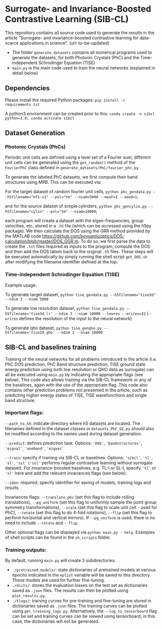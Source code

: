 # Surrogate- and Invariance-Boosted Contrastive Learning (SIB-CL)
This repository contains all source code used to generate the results in the article "Surrogate- and invariance-boosted contrastive learning for data-scarce applications in science". (url: to-be-updated)
- The folder `generate_datasets` contains all numerical programs used to generate the datasets, for both Photonic Crystals (PhC) and the Time-independent Schrodinger Equation (TISE)
- `main.py` is the main code used to train the neural networks (explained in detail below)
<!-- - `get_training_log.py` plots the training curves using the saved log dictionaries; another option is to set the `--log_to_tensorboard` flag and monitor the curves using tensorboard
- `plot_results.py` plots the results using the saved results dictionaries in the format shown in the article
 -->
## Dependencies
Please install the required Python packages:
`pip install -r requirements.txt`

A python3 environment can be created prior to this:
`conda create -n sibcl python=3.8; conda activate sibcl`

## Dataset Generation
### Photonic Crystals (PhCs)
Periodic unit cells are defined using a level set of a Fourier sum; different unit cells can be generated using the `get_random()` method of the `FourierPhC` class defined in `generate_datasets/PhC/fourier_phc.py`.

To generate the labeled PhC datasets, we first compute their band structures using MPB. This can be executed via:

For the target dataset of random fourier unit cells, `python phc_gendata.py --h5filename="mf1-s1" --pol="tm" --nsam=5000 --maxF=1 --seed=1`;

and for the source dataset of simple cylinders, `python phc_gencylin.py --h5filename="cylin" --pol="tm" --nsam=10000`;

each program will create a dataset with the eigen-frequencies, group velocities, etc, stored in a `.h5` file (which can be accessed using the h5py package). We then calculate the DOS using the GRR method provided by the MATLAB code https://github.com/boyuanliuoptics/DOS-calculation/blob/master/DOS_GGR.m. 
To do so, we first parse the data to create the `.txt` files required as inputs to the program, compute the DOS and then add the DOS labels back to the original `.h5` files. These steps will be executed automatically by simply running the shell script `get_DOS.sh` after modifying the filename identifier defined at the top.

### Time-independent Schrodinger Equation (TISE)
Example usage:

To generate target dataset, `python tise_gendata.py --h5filename="tise3d" --ndim 3 --nsam 5000`

To generate low resolution dataset, `python tise_gendata.py --h5filename='tise3d_lr' --ndim 3 --nsam 10000 --lowres --orires=32` (`--orires` defines the resolution of the input to the neural network)

To generate qho dataset, `python tise_genqho.py --h5filename='tise2d_qho' --ndim 2 --nsam 10000`

## SIB-CL and baselines training
Training of the neural networks for all problems introduced in the article (i.e. PhC DOS prediction, PhC Band structure prediction, TISE ground state energy prediction using both low resolution or QHO data as surrogate) can all be executed using `main.py` by indicating the appropriate flags (see below). This code also allows training via the SIB-CL framework or any of the baselines, again with the use of the appropriate flag. This code also contains other prediction problems not presented in the article, such as predicting higher energy states of TISE, TISE wavefunctions and single band structure.

### Important flags: 
`--path_to_h5`: indicate directory where h5 datasets are located. The filenames defined in the dataset classes in `datasets_PhC_SE.py` should also be modified according to the names used during dataset generation. 

`--predict`: defines prediction task. Options: `'DOS'`, `'bandstructures'`, `'eigval'`, `'oneband'`, `'eigvec'`

`--train`: specify if training via SIB-CL or baselines. Options: `'sibcl'`, `'tl'`, `'sl'`, `'ssl'` (`'ssl'` performs regular contrastive learning without surrogate dataset). For invariance-boosted baselines, e.g. TL-I or SL-I, specify `'tl'` or `'sl'` here and add the relevant invariances flags (see below).

`--iden`: required; specify identifier for saving of models, training logs and results

Invariances flags: `--translate_pbc` (set this flag to include rolling translations), `--pg_uniform` (set this flag to uniformly sample the point group symmetry transformations), `--scale` (set this flag to scale unit cell - used for PhC), `--rotate` (set this flag to do 4-fold rotations), `--flip` (set this flag to perform horizontal and vertical mirrors). If `--pg_uniform` is used, there is no need to include `--rotate` and `--flip`.

Other optional flags can be displayed via `python main.py --help`. 
Examples of shell scripts can be found in the `sh_scripts` folder.

### Training outputs:
By default, running `main.py` will create 3 subdirectories:
- `./pretrained_models/`: state dictionaries of pretrained models at various epochs indicated in the `eplist` variable will be saved to this directory. These models are used for further fine-tuning.
- `./dicts/`: stores the evaluation losses on the test set as dictionaries saved as `.json` files. The results can then be plotted using `plot_results.py`.
- `./tlogs/`: training curves for pre-training and fine-tuning are stored in dictionaries saved as `.json` files. The training curves can be plotted using `get_training_logs.py`. Alternatively, the `--log_to_tensorboard` flag can be set and training curves can be viewed using tensorboard; in this case, the dictionaries will not be generated.


